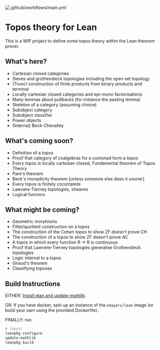 ![.github/workflows/main.yml](https://github.com/b-mehta/topos/workflows/.github/workflows/main.yml/badge.svg)

# Topos theory for Lean

This is a WIP project to define some topos theory within the Lean theorem prover.

## What's here?
- Cartesian closed categories
- Sieves and grothendieck topologies including the open set topology
- (Trunc) construction of finite products from binary products and terminal
- Locally cartesian closed categories and epi-mono factorisations
- Many lemmas about pullbacks (for instance the pasting lemma)
- Skeleton of a category (assuming choice)
- Subobject category
- Subobject classifier
- Power objects
- (Internal) Beck-Chevalley

## What's coming soon?
- Definition of a topos
- Proof that category of coalgebras for a comonad form a topos
- Every topos is locally cartesian closed, Fundamental theorem of Topos Theory
- Pare's theorem
- Beck's monadicity theorem [unless someone else does it sooner]
- Every topos is finitely cocomplete
- Lawvere-Tierney topologies, sheaves
- Logical functors

## What might be coming?
- Geometric morphisms
- Filter/quotient construction on a topos
- The construction of the Cohen topos to show ZF doesn't prove CH
- The construction of a topos to show ZF doesn't prove AC
- A topos in which every function R -> R is continuous
- Proof that Lawvere-Tierney topologies generalise Grothendieck topologies
- Logic internal to a topos
- Giraud's theorem
- Classifying toposes

## Build Instructions

EITHER:
[Install elan and update-mathlib](https://github.com/leanprover-community/mathlib/tree/master/docs/install).

OR:
If you have docker, spin up an instance of the `edayers/lean` image (or build your own using the provided Dockerfile).

FINALLY:
run
``` sh
# topos/
leanpkg configure
update-mathlib
leanpkg build
```
